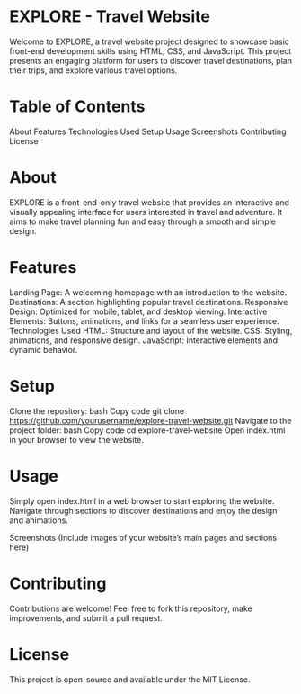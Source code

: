 # EXPLORE - Travel Website
Welcome to EXPLORE, a travel website project designed to showcase basic front-end development skills using HTML, CSS, and JavaScript. This project presents an engaging platform for users to discover travel destinations, plan their trips, and explore various travel options.

# Table of Contents
About
Features
Technologies Used
Setup
Usage
Screenshots
Contributing
License

# About
EXPLORE is a front-end-only travel website that provides an interactive and visually appealing interface for users interested in travel and adventure. It aims to make travel planning fun and easy through a smooth and simple design.

# Features
Landing Page: A welcoming homepage with an introduction to the website.
Destinations: A section highlighting popular travel destinations.
Responsive Design: Optimized for mobile, tablet, and desktop viewing.
Interactive Elements: Buttons, animations, and links for a seamless user experience.
Technologies Used
HTML: Structure and layout of the website.
CSS: Styling, animations, and responsive design.
JavaScript: Interactive elements and dynamic behavior.

# Setup
Clone the repository:
bash
Copy code
git clone https://github.com/yourusername/explore-travel-website.git
Navigate to the project folder:
bash
Copy code
cd explore-travel-website
Open index.html in your browser to view the website.
# Usage
Simply open index.html in a web browser to start exploring the website. Navigate through sections to discover destinations and enjoy the design and animations.

Screenshots
(Include images of your website’s main pages and sections here)

# Contributing
Contributions are welcome! Feel free to fork this repository, make improvements, and submit a pull request.

# License
This project is open-source and available under the MIT License.
